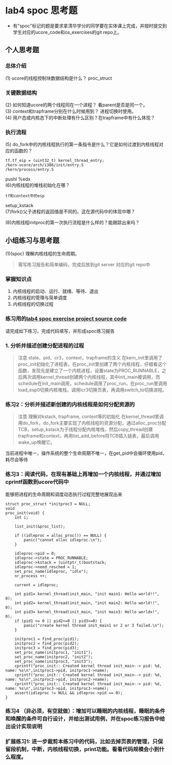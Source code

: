 # lab4 spoc 思考题

- 有"spoc"标记的题是要求拿清华学分的同学要在实体课上完成，并按时提交到学生对应的ucore_code和os_exercises的git repo上。

## 个人思考题

### 总体介绍

(1) ucore的线程控制块数据结构是什么？
 proc_struct 
</br>
### 关键数据结构

(2) 如何知道ucore的两个线程同在一个进程？
看parent是否是同一个。
</br>
(3) context和trapframe分别在什么时候用到？
进程切换时使用。
</br>
(4) 用户态或内核态下的中断处理有什么区别？在trapframe中有什么体现？

### 执行流程

(5) do_fork中的内核线程执行的第一条指令是什么？它是如何过渡到内核线程对应的函数的？
```
tf.tf_eip = (uint32_t) kernel_thread_entry;
/kern-ucore/arch/i386/init/entry.S
/kern/process/entry.S
```
pushl %edx 
</br>
(6)内核线程的堆栈初始化在哪？
```
tf和context中的esp
```
setup_kstack 
</br>
(7)fork()父子进程的返回值是不同的。这在源代码中的体现中哪？

(8)内核线程initproc的第一次执行流程是什么样的？能跟踪出来吗？

## 小组练习与思考题

(1)(spoc) 理解内核线程的生命周期。

> 需写练习报告和简单编码，完成后放到git server 对应的git repo中

### 掌握知识点
1. 内核线程的启动、运行、就绪、等待、退出
2. 内核线程的管理与简单调度
3. 内核线程的切换过程

### 练习用的[lab4 spoc exercise project source code](https://github.com/chyyuu/ucore_lab/tree/master/related_info/lab4/lab4-spoc-discuss)


请完成如下练习，完成代码填写，并形成spoc练习报告

### 1. 分析并描述创建分配进程的过程

> 注意 state、pid、cr3，context，trapframe的含义
在kern_init里调用了proc_init初始化了进程表，在proc_init里创建了两个内核线程，仔细看这个函数，发现先是建立了一个内核进程，设置state为PROC_RUNNABLE，之后两次调用kernel_thread创建两个内核线程，其中init_main被调用，而schedule在init_main调用，schedule调用了proc_run，在proc_run里调用load_esp0切换内核堆栈，调用lcr3切换页表，再调用switch_to切换进程。

### 练习2：分析并描述新创建的内核线程是如何分配资源的

> 注意 理解对kstack, trapframe, context等的初始化
在kernel_thread里调用do_fork，do_fork主要实现了内核线程的资源分配，通过alloc_proc分配TCB，setup_kstack为子线程分配内核堆栈，然后copy_thread创建trapframe和context，再用list_add_before将TCB插入链表，最后调用wake_up唤醒它。

当前进程中唯一，操作系统的整个生命周期不唯一，在get_pid中会循环使用pid，耗尽会等待

### 练习3：阅读代码，在现有基础上再增加一个内核线程，并通过增加cprintf函数到ucore代码中
能够把进程的生命周期和调度动态执行过程完整地展现出来
> 
```
struct proc_struct *initproc3 = NULL;
void
proc_init(void) {
    int i;

    list_init(&proc_list);

    if ((idleproc = alloc_proc()) == NULL) {
        panic("cannot alloc idleproc.\n");
    }

    idleproc->pid = 0;
    idleproc->state = PROC_RUNNABLE;
    idleproc->kstack = (uintptr_t)bootstack;
    idleproc->need_resched = 1;
    set_proc_name(idleproc, "idle");
    nr_process ++;

    current = idleproc;

    int pid1= kernel_thread(init_main, "init main1: Hello world!!", 0);
    int pid2= kernel_thread(init_main, "init main2: Hello world!!", 0);
    int pid3= kernel_thread(init_main, "init main3: Hello worldx!", 0);
    if (pid1 <= 0 || pid2<=0 || pid3<=0) {
        panic("create kernel thread init_main1 or 2 or 3 failed.\n");
    }

    initproc1 = find_proc(pid1);
	initproc2 = find_proc(pid2);
    initproc3 = find_proc(pid3);
    set_proc_name(initproc1, "init1");
	set_proc_name(initproc2, "init2");
    set_proc_name(initproc3, "init3");
    cprintf("proc_init:: Created kernel thread init_main--> pid: %d, name: %s\n",initproc1->pid, initproc1->name);
	cprintf("proc_init:: Created kernel thread init_main--> pid: %d, name: %s\n",initproc2->pid, initproc2->name);
    cprintf("proc_init:: Created kernel thread init_main--> pid: %d, name: %s\n",initproc3->pid, initproc3->name);
    assert(idleproc != NULL && idleproc->pid == 0);
}
```
### 练习4 （非必须，有空就做）：增加可以睡眠的内核线程，睡眠的条件和唤醒的条件可自行设计，并给出测试用例，并在spoc练习报告中给出设计实现说明

### 扩展练习1: 进一步裁剪本练习中的代码，比如去掉页表的管理，只保留段机制，中断，内核线程切换，print功能。看看代码规模会小到什么程度。


